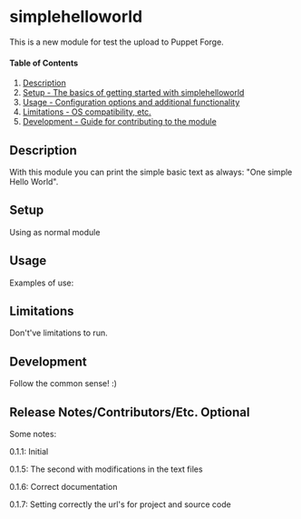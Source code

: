 # simplehelloworld

This is a new module for test the upload to Puppet Forge.


#### Table of Contents

1. [Description](#description)
2. [Setup - The basics of getting started with simplehelloworld](#setup)
3. [Usage - Configuration options and additional functionality](#usage)
4. [Limitations - OS compatibility, etc.](#limitations)
5. [Development - Guide for contributing to the module](#development)

## Description

With this module you can print the simple basic text as always: "One simple Hello World".


## Setup

Using as normal module

## Usage

Examples of use:


## Limitations

Don't've limitations to run.

## Development

Follow the common sense! :)

## Release Notes/Contributors/Etc. **Optional**

Some notes:

0.1.1: Initial

0.1.5: The second with modifications in the text files

0.1.6: Correct documentation

0.1.7: Setting correctly the url's for project and source code
